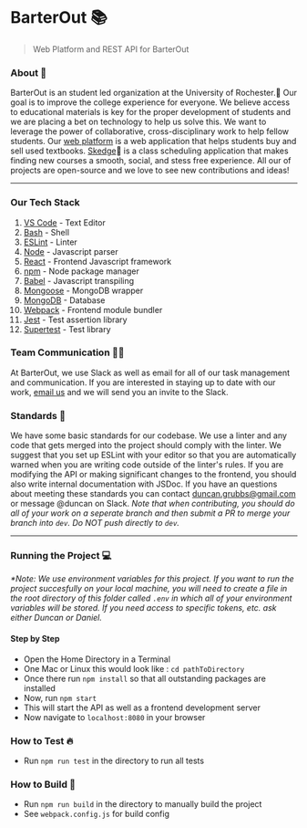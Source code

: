 # BarterOut 📚

> Web Platform and REST API for BarterOut 

### About 🙌
BarterOut is an student led organization at the University of Rochester.🐝
Our goal is to improve the college experience for everyone. We believe access to educational materials is key for the proper development of students and we are placing a bet on technology to help us solve this. We want to leverage the power of collaborative, cross-disciplinary work to help fellow students. Our [web platform](https://www.barterout.com) is a web application that helps students buy and sell used textbooks. [Skedge](https://github.com/BarterOut/Skedge)📓 is a class scheduling application that makes finding new courses a smooth, social, and stess free experience. All our of projects are open-source and we love to see new contributions and ideas!

---

### Our Tech Stack

1. [VS Code](https://code.visualstudio.com/) - Text Editor
2. [Bash](https://en.wikipedia.org/wiki/Bash_(Unix_shell)) - Shell
3. [ESLint](https://eslint.org/) - Linter
4. [Node](https://nodejs.org/en/) - Javascript parser
5. [React](https://reactjs.org) - Frontend Javascript framework
6. [npm](https://www.npmjs.com/) - Node package manager
7. [Babel](https://babeljs.io) - Javascript transpiling
8. [Mongoose](http://mongoosejs.com) - MongoDB wrapper
9. [MongoDB](https://www.mongodb.com/) - Database
10. [Webpack](https://webpack.github.io) - Frontend module bundler
10. [Jest](https://jestjs.io/docs/en/getting-started) - Test assertion library
11. [Supertest](https://github.com/visionmedia/supertest) - Test library

### Team Communication 👩‍💻

At BarterOut, we use Slack as well as email for all of our task management and communication. If you are interested in staying up to date with our work, [email us](https://www.barterout.com/contact) and we will send you an invite to the Slack.

### Standards 📐

We have some basic standards for our codebase. We use a linter and any code that gets merged into the project should comply with the linter. We suggest that you set up ESLint with your editor so that you are automatically warned when you are writing code outside of the linter's rules. If you are modifying the API or making significant changes to the frontend, you should also write internal documentation with JSDoc. If you have an questions about meeting these standards you can contact duncan.grubbs@gmail.com or message @duncan on Slack. _Note that when contributing, you should do all of your work on a seperate branch and then submit a PR to merge your branch into `dev`. Do NOT push directly to `dev`._

---

### Running the Project 💻
_*Note: We use environment variables for this project. If you want to run
the project succesfully on your local machine, you will need to create
a file in the root directory of this folder called `.env` in which all
of your environment variables will be stored. If you need access to specific
tokens, etc. ask either Duncan or Daniel._

#### Step by Step

- Open the Home Directory in a Terminal
- One Mac or Linux this would look like : `cd pathToDirectory`
- Once there run `npm install` so that all outstanding packages are installed
- Now, run `npm start`
- This will start the API as well as a frontend development server
- Now navigate to `localhost:8080` in your browser

### How to Test 🔥
- Run `npm run test` in the directory to run all tests

### How to Build 🔨
- Run `npm run build` in the directory to manually build the project
- See `webpack.config.js` for build config
